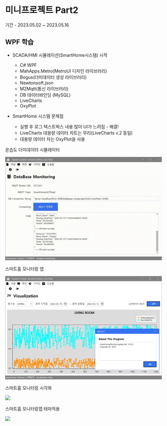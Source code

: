 # 미니프로젝트 Part2
기간 - 2023.05.02 ~ 2023.05.16

## WPF 학습
- SCADA/HMI 시뮬레이션(SmartHome시스템) 시작
	- C# WPF
	- MahApps.Metro(MetroUI 디자인 라이브러리)
	- Bogus(더미데이터 생성 라이브러리)
	- Newtonsoft.json
	- M2Mqtt(통신 라이브러리)
	- DB 데이터바인딩 (MySQL)
	- LiveCharts
	- OxyPlot

- SmartHome 시스템 문제점
	- 실행 후 로그 텍스트박스 내용 많아 UI가 느려짐 - 해결!
	- LiveCharts 대용량 데이터 차트는 무리(LiveCharts v.2 동일)
	- 대용량 데이터 차는 OxyPlot을 사용

온습도 더미데이터 시뮬레이터

<img src="https://github.com/KOOJAIN/miniprojects/blob/main/part2/image/smarthome_monitor1.gif?raw=true" width="510" />

스마트홈 모니터링 앱

<img src="https://github.com/KOOJAIN/miniprojects/blob/main/part2/image/smarthome_monitor2.png?raw=true" width="780" />

스마트홈 모니터링 시각화

<img src="https://github.com/KOOJAIN/miniprojects/blob/main/part2/image/smarthome_monitor3.gif?raw=true" width="780" />

스마트홈 모니터링앱 테마적용

<img src="https://github.com/KOOJAIN/miniprojects/blob/main/part2/image/smarthome_monitor3.gif?raw=true" width="780" />
	
